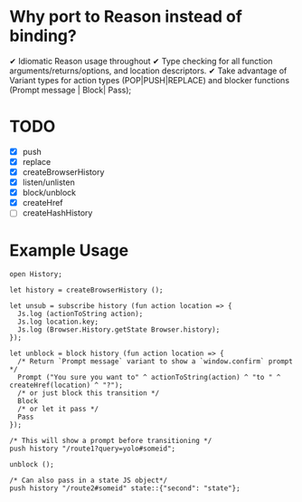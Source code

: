 # Why port to Reason instead of binding? 

✔ Idiomatic Reason usage throughout
✔ Type checking for all function arguments/returns/options, and location descriptors. 
✔ Take advantage of Variant types for action types (POP|PUSH|REPLACE) and
blocker functions (Prompt message | Block| Pass);

# TODO

- [x] push 
- [x] replace 
- [x] createBrowserHistory 
- [x] listen/unlisten
- [x] block/unblock
- [x] createHref
- [ ] createHashHistory

# Example Usage 

```reason
open History;

let history = createBrowserHistory ();

let unsub = subscribe history (fun action location => {
  Js.log (actionToString action);
  Js.log location.key; 
  Js.log (Browser.History.getState Browser.history);
});

let unblock = block history (fun action location => {
  /* Return `Prompt message` variant to show a `window.confirm` prompt */
  Prompt ("You sure you want to" ^ actionToString(action) ^ "to " ^ createHref(location) ^ "?");
  /* or just block this transition */
  Block
  /* or let it pass */
  Pass
}); 

/* This will show a prompt before transitioning */
push history "/route1?query=yolo#someid"; 

unblock (); 

/* Can also pass in a state JS object*/
push history "/route2#someid" state::{"second": "state"}; 
```